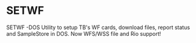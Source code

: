 # SETWF
SETWF -DOS Utility to setup TB's WF cards, download files, report status and SampleStore in DOS. Now WFS/WSS file and Rio support!
